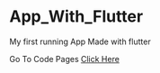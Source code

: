 # App_With_Flutter
My first running App Made with flutter

Go To Code Pages
[Click Here](https://github.com/Alson33/App_With_Flutter/tree/custom_design_branch/HealthyApp/lib)
